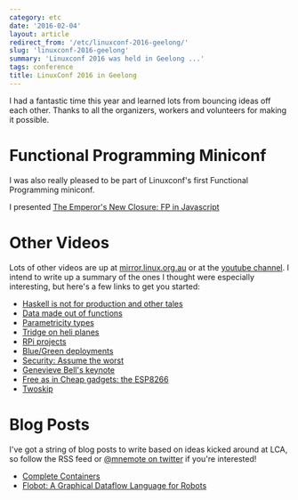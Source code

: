 ```yaml
---
category: etc
date: '2016-02-04'
layout: article
redirect_from: '/etc/linuxconf-2016-geelong/'
slug: 'linuxconf-2016-geelong'
summary: 'Linuxconf 2016 was held in Geelong ...'
tags: conference
title: LinuxConf 2016 in Geelong
---
```


I had a fantastic time this year and learned lots from bouncing ideas
off each other. Thanks to all the organizers, workers and volunteers for
making it possible.

Functional Programming Miniconf
===============================

I was also really pleased to be part of Linuxconf's first Functional
Programming miniconf.

I presented [The Emperor's New Closure: FP in
Javascript](../the-emperors-new-closure-functional-programming-in-javascript/)

Other Videos
============

Lots of other videos are up at
[mirror.linux.org.au](http://mirror.linux.org.au/linux.conf.au/2016/) or
at the [youtube channel](https://www.youtube.com/user/linuxconfau2016).
I intend to write up a summary of the ones I thought were especially
interesting, but here's a few links to get you started:

-   [Haskell is not for production and other
    tales](http://mirror.linux.org.au/linux.conf.au/2016/02_Tuesday/Wool_Museum/Haskell_is_Not_For_Production_and_Other_Tales.webm)
-   [Data made out of
    functions](http://mirror.linux.org.au/linux.conf.au/2016/02_Tuesday/Wool_Museum/Data_made_out_of_functions.webm)
-   [Parametricity
    types](http://mirror.linux.org.au/linux.conf.au/2016/02_Tuesday/Wool_Museum/The_Essential_Tools_of_OpenSource_Functional_Programming_Parametricity_Types.webm)
-   [Tridge on heli
    planes](http://mirror.linux.org.au/linux.conf.au/2016/05_Friday/Costa_Hall/Helicopters_and_rocketplanes.webm)
-   [RPi
    projects](http://mirror.linux.org.au/linux.conf.au/2016/05_Friday/Wool_Museum/Raspberry_Pi_Hacks.webm)
-   [Blue/Green
    deployments](http://mirror.linux.org.au/linux.conf.au/2016/01_Monday/Costa_Hall/Continuous_Delivery_using_bluegreen_deployments_and_immutable_infrastructure.webm)
-   [Security: Assume the
    worst](http://mirror.linux.org.au/linux.conf.au/2016/04_Thursday/D4.303_Costa_Theatre/Playing_to_lose_making_sensible_security_decisions_by_assuming_the_worst_2.webm)
-   [Genevieve Bell's
    keynote](http://mirror.linux.org.au/linux.conf.au/2016/05_Friday/Costa_Hall/Keynote_4_Ms_Genevieve_Bell.webm)
-   [Free as in Cheap gadgets: the
    ESP8266](http://mirror.linux.org.au/linux.conf.au/2016/05_Friday/Wool_Museum/Free_as_in_cheap_gadgets_the_ESP8266.webm)
-   [Twoskip](http://mirror.linux.org.au/linux.conf.au/2016/03_Wednesday/Wool_Museum/Twoskip_a_robust_singlefile_keyvalue_database.webm)

Blog Posts
==========

I've got a string of blog posts to write based on ideas kicked around at
LCA, so follow the RSS feed or [@mnemote on
twitter](https://twitter.com/mnemote/) if you're interested!

-   [Complete Containers](../complete-containers-immutable-git/)
-   [Flobot: A Graphical Dataflow Language for
    Robots](../flobot-graphical-dataflow-language-for-robots/)
